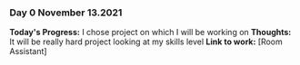 ### Day 0 November 13.2021
**Today's Progress:** I chose project on which I will be working on
**Thoughts:** It will be really hard project looking at my skills level
**Link to work:** [Room Assistant]